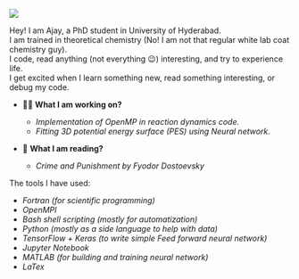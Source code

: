 ![](https://komarev.com/ghpvc/?username=aguyfromshivalik&color=yellow&style=for-the-badge) <!--  to get the profile view counter. -->

Hey! I am Ajay, a PhD student in University of Hyderabad. </br>
I am trained in theoretical chemistry (No! I am not that regular white lab coat chemistry guy). </br>
I code, read anything (not everything 😉) interesting, and try to experience life.</br>
I get excited when I learn something new, read something interesting, or debug my code.</br>

   - 👷‍♂️ **What I am working on?** </br>
     * _Implementation of OpenMP in reaction dynamics code._
     * _Fitting 3D potential energy surface (PES) using Neural network._
       
   - 📖 **What I am reading?**
      * _Crime and Punishment by Fyodor Dostoevsky_

The tools I have used:
* _Fortran (for scientific programming)_
* _OpenMPI_
* _Bash shell scripting (mostly for automatization)_
* _Python (mostly as a side language to help with data)_
* _TensorFlow + Keras (to write simple Feed forward neural network)_
* _Jupyter Notebook_
* _MATLAB (for building and training neural network)_
* _LaTex_



<!--
**aguyfromshivalik/aguyfromshivalik** is a ✨ _special_ ✨ repository because its `README.md` (this file) appears on your GitHub profile.

Here are some ideas to get you started:

 

- 👯 I’m looking to collaborate on ...
- 🤔 I’m looking for help with ...
- 💬 Ask me about ...
- 📫 How to reach me: ...
- 😄 Pronouns: ...
- ⚡ Fun fact: ...
-->
